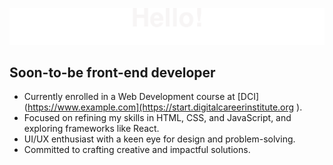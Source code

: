 
![header](./header2.svg)

## Soon-to-be front-end developer

- Currently enrolled in a Web Development course at [DCI](https://www.example.com](https://start.digitalcareerinstitute.org ).
- Focused on refining my skills in HTML, CSS, and JavaScript, and exploring frameworks like React.
- UI/UX enthusiast with a keen eye for design and problem-solving.
- Committed to crafting creative and impactful solutions.
  
[def]: ./header.gif
[def2]: ./LinkedIn_icon.svg
